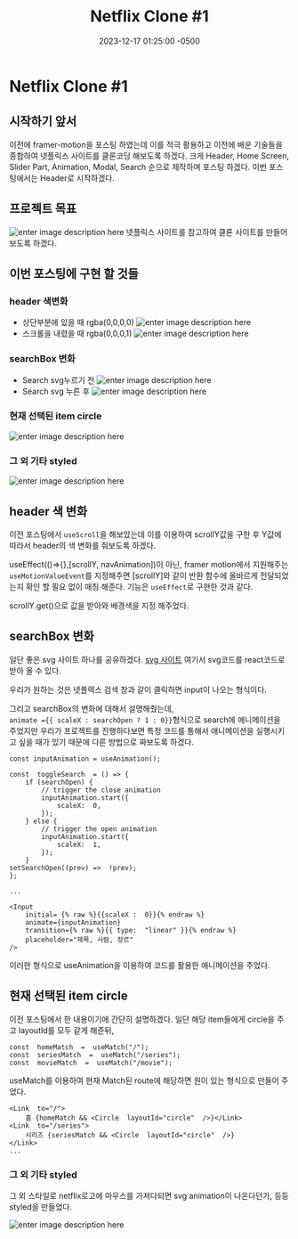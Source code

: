 ﻿---
layout: post
title:  "Netflix  Clone #1"
date:   2023-12-17 01:25:00 -0500
excerpt: "프로젝트 목표를 정의하고 계획을 짠뒤 Header를 만들어보자"
tags: Netflix

---

# Netflix  Clone #1

## 시작하기 앞서
 
이전에 framer-motion을 포스팅 하였는데 이를 적극 활용하고 이전에 배운 기술들을 종합하여 넷플릭스 사이트를 클론코딩 해보도록 하겠다.
크게 Header, Home Screen, Slider Part, Animation, Modal, Search 순으로 제작하며 포스팅 하겠다.
이번 포스팅에서는 Header로 시작하겠다.

##  프로젝트 목표
![enter image description here](https://i.ibb.co/YtVSCZh/Microsoft-Edge-2023-12-16-22-16-29.gif)
넷플릭스 사이트를 참고하여 클론 사이트를 만들어 보도록 하겠다.


## 이번 포스팅에 구현 할 것들

### header 색변화

  - 상단부분에 있을 때 rgba(0,0,0,0)
![enter image description here](https://i.ibb.co/ww9mxtr/2023-12-16-223624.png)
- 스크롤을 내렸을 때 rgba(0,0,0,1)
![enter image description here](https://i.ibb.co/jJ9LRG9/2023-12-16-223822.png)


### searchBox 변화
 - Search svg누르기 전
 ![enter image description here](https://i.ibb.co/y6bfXwS/2023-12-16-223924.png)
- Search svg 누른 후
![enter image description here](https://i.ibb.co/gM81cQV/2023-12-16-223936.png)

### 현재 선택된 item circle
![enter image description here](https://i.ibb.co/dG9ZLQd/2023-12-16-224310.png)

### 그 외 기타 styled
![enter image description here](https://i.ibb.co/G70kfwp/2023-12-16-224446.png)

## header 색 변화
이전 포스팅에서 `useScroll`을 해보았는데 이를 이용하여 scrollY값을 구한 후 Y값에 따라서 header의 색 변화를 줘보도록 하겠다.

<script src="https://gist.github.com/Flen-E/a79395d0ff8702b4092aab741d6cdb15.js"></script>

useEffect(()=>{},[scrollY, navAnimation])이 아닌,
framer motion에서 지원해주는 `useMotionValueEvent`를 지정해주면 [scrollY]와  같이 반환 함수에 올바르게 전달되었는지 확인 할 필요 없이 매칭 해준다.
기능은 `useEffect`로 구현한 것과 같다.

scrollY.get()으로 값을 받아와 배경색을 지정 해주었다.

## searchBox 변화

일단 좋은 svg 사이트 하나를 공유하겠다.
[svg 사이트](https://www.svgviewer.dev/) 여기서 svg코드를 react코드로 받아 올 수 있다.
 
우리가 원하는 것은 넷플렉스 검색 창과 같이 클릭하면 input이 나오는 형식이다.

그리고 searchBox의 변화에 대해서 설명해줬는데,<br>
`animate ={{ scaleX : searchOpen ? 1 : 0}}`형식으로 search에 애니메이션을 주었지만 우리가 프로젝트를 진행하다보면 특정 코드를 통해서 애니메이션을 실행시키고 싶을 때가 있기 때문에 다른 방법으로 짜보도록 하겠다.
```
const inputAnimation = useAnimation();

const  toggleSearch  = () => {
	if (searchOpen) {
		// trigger the close animation
		inputAnimation.start({
			scaleX:  0,
		});
	} else {
		// trigger the open animation
		inputAnimation.start({
			scaleX:  1,
		});
	}
setSearchOpen((prev) =>  !prev);
};

...

<Input
	initial= {% raw %}{{scaleX :  0}}{% endraw %}
	animate={inputAnimation}
	transition={% raw %}{{ type:  "linear" }}{% endraw %}
	placeholder="제목, 사람, 장르"
/>
```
이러한 형식으로 useAnimation을 이용하여 코드를 활용한 애니메이션을 주었다.

##  현재 선택된 item circle

이전 포스팅에서 한 내용이기에 간단히 설명하겠다.
일단 해당 item들에게 circle을 주고 layoutId를 모두 같게 해준뒤,
```
const  homeMatch  =  useMatch("/");
const  seriesMatch  =  useMatch("/series");
const  movieMatch  =  useMatch("/movie");
```
useMatch를 이용하여 현재 Match된 route에 해당하면 원이 있는 형식으로 만들어 주었다.
```
<Link  to="/">
	홈 {homeMatch && <Circle  layoutId="circle"  />}</Link>
<Link  to="/series">
	시리즈 {seriesMatch && <Circle  layoutId="circle"  />}
</Link>
...
```

### 그 외 기타 styled
그 외 스타일로 netflix로고에 마우스를 가져다되면 svg animation이 나온다던가, 등등 styled을 만들었다.

![enter image description here](https://i.ibb.co/myZRK9D/React-App-Microsoft-Edge-2023-12-17-20-35-00.gif)

<script src="https://gist.github.com/Flen-E/da3f6a65635d09be5c9013bffd85da34.js"></script>



